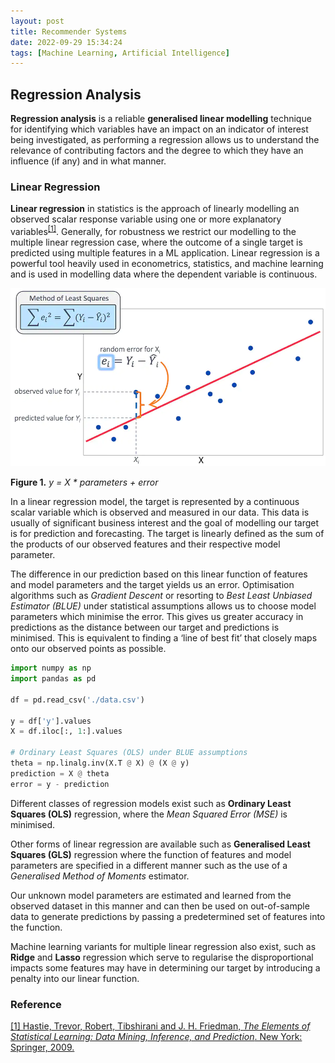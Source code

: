 ```yaml
---
layout: post
title: Recommender Systems
date: 2022-09-29 15:34:24
tags: [Machine Learning, Artificial Intelligence]
---
```

## Regression Analysis

**Regression analysis** is a reliable **generalised linear modelling** technique for identifying which variables have an impact on an indicator of interest being investigated, as performing a regression allows us to understand the relevance of contributing factors and the degree to which they have an influence (if any) and in what manner.

### Linear Regression
**Linear regression** in statistics is the approach of linearly modelling an observed scalar response variable using one or more explanatory variables<sup>[[1]](https://www.amazon.com/Elements-Statistical-Learning-Prediction-Statistics/dp/0387848576)</sup>. Generally, for robustness we restrict our modelling to the multiple linear regression case, where the outcome of a single target is predicted using multiple features in a ML application. Linear regression is a powerful tool heavily used in econometrics, statistics, and machine learning and is used in modelling data where the dependent variable is continuous.

![linear-regression](/docs/assets/images/linear-regression.png)

**Figure 1.** *y = X * parameters + error*

In a linear regression model, the target is represented by a continuous scalar variable which is observed and measured in our data. This data is usually of significant business interest and the goal of modelling our target is for prediction and forecasting. The target is linearly defined as the sum of the products of our observed features and their respective model parameter.

The difference in our prediction based on this linear function of features and model parameters and the target yields us an error. Optimisation algorithms such as *Gradient Descent* or resorting to *Best Least Unbiased Estimator (BLUE)* under statistical assumptions allows us to choose model parameters which minimise the error. This gives us greater accuracy in predictions as the distance between our target and predictions is minimised. This is equivalent to finding a ‘line of best fit’ that closely maps onto our observed points as possible.

```python
import numpy as np
import pandas as pd

df = pd.read_csv('./data.csv')

y = df['y'].values
X = df.iloc[:, 1:].values

# Ordinary Least Squares (OLS) under BLUE assumptions
theta = np.linalg.inv(X.T @ X) @ (X @ y)
prediction = X @ theta
error = y - prediction
```

Different classes of regression models exist such as **Ordinary Least Squares (OLS)** regression, where the *Mean Squared Error (MSE)* is minimised.

Other forms of linear regression are available such as **Generalised Least Squares (GLS)** regression where the function of features and model parameters are specified in a different manner such as the use of a *Generalised Method of Moments* estimator.

Our unknown model parameters are estimated and learned from the observed dataset in this manner and can then be used on out-of-sample data to generate predictions by passing a predetermined set of features into the function.

Machine learning variants for multiple linear regression also exist, such as **Ridge** and **Lasso** regression which serve to regularise the disproportional impacts some features may have in determining our target by introducing a penalty into our linear function.

### Reference

[[1] Hastie, Trevor, Robert, Tibshirani and J. H. Friedman, *The Elements of Statistical Learning: Data Mining, Inference, and Prediction*. New York: Springer, 2009.](https://www.amazon.com/Elements-Statistical-Learning-Prediction-Statistics/dp/0387848576)
